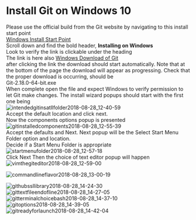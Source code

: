 # Install Git on Windows 10 #
Please use the official build from the Git website by navigating to this install start point  
[Windows Install Start Point](https://git-scm.com/book/en/v2/Getting-Started-Installing-Git)  
Scroll down and find the bold header, **Installing on Windows**  
Look to verify the link is clickable under the heading  
The link is here also [Windows Download of Git](https://git-scm.com/download/win)  
after clicking the link the download should start automatically.
Note that at the bottom of the page the download will appear as progressing.
Check that the proper download is occurring, should be  
Git-2.18.0-64-bit.exe  
When complete open the file and expect Windows to verify permission to let Git make changes.
The install wizard popups should start with the first one being  
![intendedgitinsatllfolder2018-08-28_12-40-59](https://user-images.githubusercontent.com/34219519/44803287-a4474600-ab83-11e8-969b-b2630fcab2ee.jpg)  
Accept the default location and click next.  
Now the components options popup is presented  
![gitinstalledcomponents2018-08-28_12-55-39](https://user-images.githubusercontent.com/34219519/44807684-c8a91f80-ab8f-11e8-8609-be0b2507f678.jpg)  
Accept the defaults and Next.
Next popup will be the Select Start Menu Folder option and location.  
Decide if a Start Menu Folder is appropriate  
![startmenufolder2018-08-28_12-57-18](https://user-images.githubusercontent.com/34219519/44852043-d0b49e00-ac27-11e8-8946-48c0dbf77e92.jpg)  
Click Next
Then the choice of text editor popup will happen  
![vimthegiteditor2018-08-28_12-59-00](https://user-images.githubusercontent.com/34219519/44883230-0e431680-ac7c-11e8-9d64-7740b58b0d6f.jpg)

![commandlineflavor2018-08-28_13-00-19](https://user-images.githubusercontent.com/34219519/44870926-fefda200-ac56-11e8-82ab-ee44d0976fa6.jpg)  

![githubssllibrary2018-08-28_14-24-30](https://user-images.githubusercontent.com/34219519/44883582-38490880-ac7d-11e8-9a36-d15128875974.jpg)  
![gittextfileendofline2018-08-28_14-27-05](https://user-images.githubusercontent.com/34219519/44883273-2c107b80-ac7c-11e8-9893-dd1a61f04e25.jpg)  
![gitterminalchoicebash2018-08-28_14-37-10](https://user-images.githubusercontent.com/34219519/44883443-c1ac0b00-ac7c-11e8-8061-63fe4e480633.jpg)  
![gitoptions2018-08-28_14-39-05](https://user-images.githubusercontent.com/34219519/44883625-60386c00-ac7d-11e8-8dd1-2f3cb62d85e0.jpg)  
![gitreadyforlaunch2018-08-28_14-42-04](https://user-images.githubusercontent.com/34219519/44914929-33c13600-acf7-11e8-9b1c-2540b13c46a4.jpg)  
